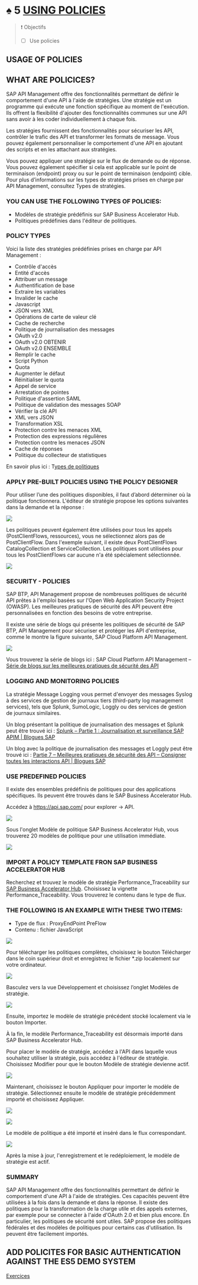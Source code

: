 # ♠ 5 [USING POLICIES](https://learning.sap.com/learning-journeys/developing-with-sap-integration-suite/using-policies_cd5fde51-b3d2-40d3-bd71-3f2870c2b51b)

> :exclamation: Objectifs
>
> - [ ] Use policies

## USAGE OF POLICIES

## WHAT ARE POLICICES?

SAP API Management offre des fonctionnalités permettant de définir le comportement d'une API à l'aide de stratégies. Une stratégie est un programme qui exécute une fonction spécifique au moment de l'exécution. Ils offrent la flexibilité d'ajouter des fonctionnalités communes sur une API sans avoir à les coder individuellement à chaque fois.

Les stratégies fournissent des fonctionnalités pour sécuriser les API, contrôler le trafic des API et transformer les formats de message. Vous pouvez également personnaliser le comportement d'une API en ajoutant des scripts et en les attachant aux stratégies.

Vous pouvez appliquer une stratégie sur le flux de demande ou de réponse. Vous pouvez également spécifier si cela est applicable sur le point de terminaison (endpoint) proxy ou sur le point de terminaison (endpoint) cible. Pour plus d’informations sur les types de stratégies prises en charge par API Management, consultez Types de stratégies.

### YOU CAN USE THE FOLLOWING TYPES OF POLICIES:

- Modèles de stratégie prédéfinis sur SAP Business Accelerator Hub.
- Politiques prédéfinies dans l'éditeur de politiques.

### POLICY TYPES

Voici la liste des stratégies prédéfinies prises en charge par API Management :

- Contrôle d'accès
- Entité d'accès
- Attribuer un message
- Authentification de base
- Extraire les variables
- Invalider le cache
- Javascript
- JSON vers XML
- Opérations de carte de valeur clé
- Cache de recherche
- Politique de journalisation des messages
- OAuth v2.0
- OAuth v2.0 OBTENIR
- OAuth v2.0 ENSEMBLE
- Remplir le cache
- Script Python
- Quota
- Augmenter le défaut
- Réinitialiser le quota
- Appel de service
- Arrestation de pointes
- Politique d'assertion SAML
- Politique de validation des messages SOAP
- Vérifier la clé API
- XML vers JSON
- Transformation XSL
- Protection contre les menaces XML
- Protection des expressions régulières
- Protection contre les menaces JSON
- Cache de réponses
- Politique du collecteur de statistiques

En savoir plus ici : T[ypes de politiques](https://help.sap.com/docs/SAP_CLOUD_PLATFORM_API_MANAGEMENT/66d066d903c2473f81ec33acfe2ccdb4/c918e2803dfd4fc487e86d0875e8462c.html?locale=en-US)

### APPLY PRE-BUILT POLICIES USING THE POLICY DESIGNER

Pour utiliser l’une des politiques disponibles, il faut d’abord déterminer où la politique fonctionnera. L'éditeur de stratégie propose les options suivantes dans la demande et la réponse :

![](./RESSOURCES/CLD900_20_U3L5_001.png)

Les politiques peuvent également être utilisées pour tous les appels (PostClientFlows, ressources), vous ne sélectionnez alors pas de PostClientFlow. Dans l'exemple suivant, il existe deux PostClientFlows CatalogCollection et ServiceCollection. Les politiques sont utilisées pour tous les PostClientFlows car aucune n'a été spécialement sélectionnée.

![](./RESSOURCES/CLD900_20_U3L5_002_scr.png)

### SECURITY - POLICIES

SAP BTP, API Management propose de nombreuses politiques de sécurité API prêtes à l'emploi basées sur l'Open Web Application Security Project (OWASP). Les meilleures pratiques de sécurité des API peuvent être personnalisées en fonction des besoins de votre entreprise.

Il existe une série de blogs qui présente les politiques de sécurité de SAP BTP, API Management pour sécuriser et protéger les API d'entreprise, comme le montre la figure suivante, SAP Cloud Platform API Management.

![](./RESSOURCES/CLD900_20_U3L5_003.png)

Vous trouverez la série de blogs ici : SAP Cloud Platform API Management – [​​Série de blogs sur les meilleures pratiques de sécurité des API](https://blogs.sap.com/2017/08/22/sap-cloud-platform-api-management-api-security-best-practices/)

### LOGGING AND MONITORING POLICIES

La stratégie Message Logging vous permet d'envoyer des messages Syslog à des services de gestion de journaux tiers (third-party log management services), tels que Splunk, SumoLogic, Loggly ou des services de gestion de journaux similaires.

Un blog présentant la politique de journalisation des messages et Splunk peut être trouvé ici :
[Splunk – Partie 1 : Journalisation et surveillance SAP APIM | Blogues SAP](https://blogs.sap.com/2020/05/12/splunk-part-1-sap-apim-logging-monitoring/)

Un blog avec la politique de journalisation des messages et Loggly peut être trouvé ici :
[Partie 7 – Meilleures pratiques de sécurité des API – Consigner toutes les interactions API | Blogues SAP](https://blogs.sap.com/2017/08/21/sap-cloud-platform-api-management-log-all-api-interactions/)

### USE PREDEFINED POLICIES

Il existe des ensembles prédéfinis de politiques pour des applications spécifiques. Ils peuvent être trouvés dans le SAP Business Accelerator Hub.

Accédez à https://api.sap.com/ pour explorer → API.

![](./RESSOURCES/CLD900_20_U3L5_004_scr.png)

Sous l'onglet Modèle de politique SAP Business Accelerator Hub, vous trouverez 20 modèles de politique pour une utilisation immédiate.

![](./RESSOURCES/CLD900_20_U3L5_005_scr.png)

### IMPORT A POLICY TEMPLATE FRON SAP BUSINESS ACCELERATOR HUB

Recherchez et trouvez le modèle de stratégie Performance_Traceability sur [SAP Business Accelerator Hub](https://api.sap.com/content-type/API/apis/policytemplate). Choisissez la vignette Performance_Traceability. Vous trouverez le contenu dans le type de flux.

### THE FOLLOWING IS AN EXAMPLE WITH THESE TWO ITEMS:

- Type de flux : ProxyEndPoint PreFlow
- Contenu : fichier JavaScript

![](./RESSOURCES/CLD900_20_U3L5_006_scr.png)

Pour télécharger les politiques complètes, choisissez le bouton Télécharger dans le coin supérieur droit et enregistrez le fichier \*.zip localement sur votre ordinateur.

![](./RESSOURCES/CLD900_20_U3L5_007_scr.png)

Basculez vers la vue Développement et choisissez l’onglet Modèles de stratégie.

![](./RESSOURCES/CLD900_U3_L5_30.png)

Ensuite, importez le modèle de stratégie précédent stocké localement via le bouton Importer.

À la fin, le modèle Performance_Traceability est désormais importé dans SAP Business Accelerator Hub.

Pour placer le modèle de stratégie, accédez à l'API dans laquelle vous souhaitez utiliser la stratégie, puis accédez à l'éditeur de stratégie. Choisissez Modifier pour que le bouton Modèle de stratégie devienne actif.

![](./RESSOURCES/CLD900_U3_L5_34.png)

Maintenant, choisissez le bouton Appliquer pour importer le modèle de stratégie. Sélectionnez ensuite le modèle de stratégie précédemment importé et choisissez Appliquer.

![](./RESSOURCES/CLD900_U3_L5_35.png)

![](./RESSOURCES/CLD900_20_U3L5_012_scr.png)

Le modèle de politique a été importé et inséré dans le flux correspondant.

![](./RESSOURCES/CLD900_20_U3L5_013_scr.png)

Après la mise à jour, l'enregistrement et le redéploiement, le modèle de stratégie est actif.

### SUMMARY

SAP API Management offre des fonctionnalités permettant de définir le comportement d'une API à l'aide de stratégies. Ces capacités peuvent être utilisées à la fois dans la demande et dans la réponse. Il existe des politiques pour la transformation de la charge utile et des appels externes, par exemple pour se connecter à l'aide d'OAuth 2.0 et bien plus encore. En particulier, les politiques de sécurité sont utiles. SAP propose des politiques fédérales et des modèles de politiques pour certains cas d'utilisation. Ils peuvent être facilement importés.

## ADD POLICITES FOR BASIC AUTHENTICATION AGAINST THE ES5 DEMO SYSTEM

[Exercices](https://learning.sap.com/learning-journeys/developing-with-sap-integration-suite/using-policies_cd5fde51-b3d2-40d3-bd71-3f2870c2b51b)
